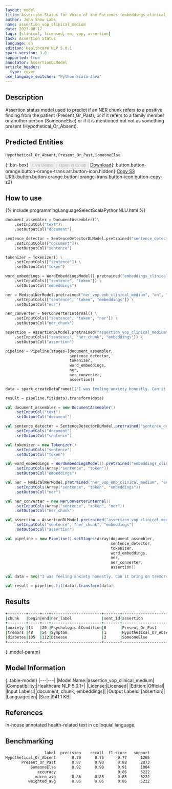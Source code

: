 ```yaml
---
layout: model
title: Assertion Status for Voice of the Patients (embeddings_clinical_medium)
author: John Snow Labs
name: assertion_vop_clinical_medium
date: 2023-08-17
tags: [clinical, licensed, en, vop, assertion]
task: Assertion Status
language: en
edition: Healthcare NLP 5.0.1
spark_version: 3.0
supported: true
annotator: AssertionDLModel
article_header:
  type: cover
use_language_switcher: "Python-Scala-Java"
---
```


## Description

Assertion status model used to predict if an NER chunk refers to a positive finding from the patient (Present_Or_Past), or if it refers to a family member or another person (SomeoneElse) or if it is mentioned but not as something present (Hypothetical_Or_Absent).

## Predicted Entities

`Hypothetical_Or_Absent`, `Present_Or_Past`, `SomeoneElse`

{:.btn-box}
<button class="button button-orange" disabled>Live Demo</button>
<button class="button button-orange" disabled>Open in Colab</button>
[Download](https://s3.amazonaws.com/auxdata.johnsnowlabs.com/clinical/models/assertion_vop_clinical_medium_en_5.0.1_3.0_1692305167259.zip){:.button.button-orange.button-orange-trans.arr.button-icon.hidden}
[Copy S3 URI](s3://auxdata.johnsnowlabs.com/clinical/models/assertion_vop_clinical_medium_en_5.0.1_3.0_1692305167259.zip){:.button.button-orange.button-orange-trans.button-icon.button-copy-s3}

## How to use



<div class="tabs-box" markdown="1">
{% include programmingLanguageSelectScalaPythonNLU.html %}

```python
document_assembler = DocumentAssembler()\
    .setInputCol("text")\
    .setOutputCol("document")

sentence_detector = SentenceDetectorDLModel.pretrained("sentence_detector_dl_healthcare", "en", "clinical/models")\
    .setInputCols(["document"])\
    .setOutputCol("sentence")

tokenizer = Tokenizer() \
    .setInputCols(["sentence"]) \
    .setOutputCol("token")

word_embeddings = WordEmbeddingsModel().pretrained("embeddings_clinical_medium", "en", "clinical/models")\
    .setInputCols(["sentence", "token"]) \
    .setOutputCol("embeddings")

ner = MedicalNerModel.pretrained("ner_vop_emb_clinical_medium", "en", "clinical/models") \
    .setInputCols(["sentence", "token", "embeddings"]) \
    .setOutputCol("ner")

ner_converter = NerConverterInternal() \
    .setInputCols(["sentence", "token", "ner"]) \
    .setOutputCol("ner_chunk")

assertion = AssertionDLModel.pretrained("assertion_vop_clinical_medium", "en", "clinical/models") \
    .setInputCols(["sentence", "ner_chunk", "embeddings"]) \
    .setOutputCol("assertion")

pipeline = Pipeline(stages=[document_assembler,
                            sentence_detector,
                            tokenizer,
                            word_embeddings,
                            ner,
                            ner_converter,
                            assertion])

data = spark.createDataFrame([["I was feeling anxiety honestly. Can it bring on tremors? It was right after my friend was diagnosed with diabetes."]]).toDF("text")

result = pipeline.fit(data).transform(data)
```
```scala
val document_assembler = new DocumentAssembler()
    .setInputCol("text")
    .setOutputCol("document")

val sentence_detector = SentenceDetectorDLModel.pretrained("sentence_detector_dl_healthcare", "en", "clinical/models")
    .setInputCols("document")
    .setOutputCol("sentence")

val tokenizer = new Tokenizer()
    .setInputCols("sentence")
    .setOutputCol("token")

val word_embeddings = WordEmbeddingsModel().pretrained("embeddings_clinical_medium", "en", "clinical/models")
    .setInputCols(Array("sentence", "token"))
    .setOutputCol("embeddings")

val ner = MedicalNerModel.pretrained("ner_vop_emb_clinical_medium", "en", "clinical/models")
    .setInputCols(Array("sentence", "token", "embeddings"))
    .setOutputCol("ner")

val ner_converter = new NerConverterInternal()
    .setInputCols(Array("sentence", "token", "ner"))
    .setOutputCol("ner_chunk")

val assertion = AssertionDLModel.pretrained("assertion_vop_clinical_medium", "en", "clinical/models")
    .setInputCols("sentence", "ner_chunk", "embeddings")
    .setOutputCol("assertion")

val pipeline = new Pipeline().setStages(Array(document_assembler,
                                              sentence_detector,
                                              tokenizer,
                                              word_embeddings,
                                              ner,
                                              ner_converter,
                                              assertion))

val data = Seq("I was feeling anxiety honestly. Can it bring on tremors? It was right after my friend was diagnosed with diabetes.").toDS.toDF("text")

val result = pipeline.fit(data).transform(data)
```
</div>

## Results

```bash
+--------+-----+---+----------------------+-------+----------------------+----------+
|chunk   |begin|end|ner_label             |sent_id|assertion             |confidence|
+--------+-----+---+----------------------+-------+----------------------+----------+
|anxiety |14   |20 |PsychologicalCondition|0      |Present_Or_Past       |0.9853    |
|tremors |48   |54 |Symptom               |1      |Hypothetical_Or_Absent|0.9998    |
|diabetes|105  |112|Disease               |2      |SomeoneElse           |0.9916    |
+--------+-----+---+----------------------+-------+----------------------+----------+
```

{:.model-param}
## Model Information

{:.table-model}
|---|---|
|Model Name:|assertion_vop_clinical_medium|
|Compatibility:|Healthcare NLP 5.0.1+|
|License:|Licensed|
|Edition:|Official|
|Input Labels:|[document, chunk, embeddings]|
|Output Labels:|[assertion]|
|Language:|en|
|Size:|941.1 KB|

## References

In-house annotated health-related text in colloquial language.

## Benchmarking

```bash
                 label  precision    recall  f1-score   support
Hypothetical_Or_Absent       0.79      0.75      0.77      1265
       Present_Or_Past       0.87      0.90      0.88      2873
           SomeoneElse       0.92      0.90      0.91      1084
              accuracy       -         -         0.86      5222
             macro_avg       0.86      0.85      0.85      5222
          weighted_avg       0.86      0.86      0.86      5222
```
